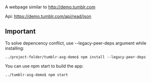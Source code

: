 A webpage similar to http://demo.tumblr.com

Api: https://demo.tumblr.com/api/read/json

## Important

To solve depencency conflict, use --legacy-peer-deps argument while installing:
```
../project-folder/tumblr-asg-demo$ npm install --legacy-peer-deps
```

You can use npm start to build the app:
```
../tumblr-asg-demo$ npm start
